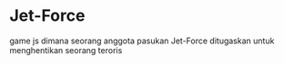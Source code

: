 # Jet-Force
game js dimana seorang anggota pasukan Jet-Force ditugaskan untuk menghentikan seorang teroris
